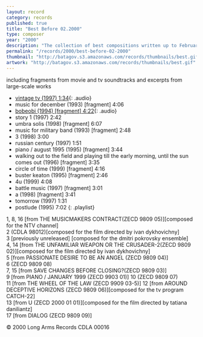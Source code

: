 ```yaml
---
layout: record
category: records
published: true
title: "Best Before 02.2000"
type: composer
year: "2000"
description: "The collection of best compositions written up to February, 2000"
permalink: "/records/2000/best-before-02-2000"
thumbnail: "http://batagov.s3.amazonaws.com/records/thumbnails/best.gif"
artwork: "http://batagov.s3.amazonaws.com/records/thumbnails/best.gif"
---
```


including fragments from movie and tv soundtracks and excerpts from large-scale works

- [vintage tv (1997) 1:34](http://batagov.s3.amazonaws.com/records/sounds/vintage_tv_.mp3){: .audio}
- music for december (1993) [fragment] 4:06	 
- [bobeobi (1994) [fragment] 4:22](http://batagov.s3.amazonaws.com/records/sounds/bobeobi.mp3){: .audio}
- story 1 (1997) 2:42	 
- umbra solis (1998) [fragment] 6:07	 
- music for military band (1993) [fragment] 2:48	 
- 3 (1998) 3:00	 
- russian century (1997) 1:51	 
- piano / august 1995 (1995) [fragment] 3:44	 
- walking out to the field and playing till the early morning, until the sun comes out (1996) [fragment] 3:35	 
- circle of time (1999) [fragment] 4:16	 
- buster keaton (1995) [fragment] 2:46	 
- 4u (1999) 4:08	 
- battle music (1997) [fragment] 3:01	 
- a (1998) [fragment] 3:41	 
- tomorrow (1997) 1:31	 
- postlude (1995) 7:02 
{: .playlist} 

1, 8, 16 [from THE MUSICMAKERS CONTRACT(ZECD 9809 05)][composed for the NTV channel]  
2 (CDLA 98012)[composed for the film directed by ivan dykhovichny]  
3 [previously unreleased] [composed for the dmitri pokrovsky ensemble]  
4, 14 [from THE UNFAMILIAR WEAPON OR THE CRUSADER-2(ZECD 9809 02)][composed for the film directed by ivan dykhovichny]  
5 [from PASSIONATE DESIRE TO BE AN ANGEL (ZECD 9809 04)]  
6 (ZECD 9809 08)  
7, 15 [from SAVE CHANGES BEFORE CLOSING?(ZECD 9809 03)]  
9 [from PIANO / JANUARY 1999 (ZECD 9903 01)] 
10 (ZECD 9809 07)  
11 [from THE WHEEL OF THE LAW (ZECD 9909 03-5)]
12 [from AROUND DECEPTIVE HORIZONS (ZECD 9809 06)][composed for the tv program CATCH-22]  
13 [from U (ZECD 2000 01 01)][composed for the film directed by tatiana daniliantz]  
17 [from DIALOG (ZECD 9809 09)] 

© 2000 Long Arms Records CDLA 00016  